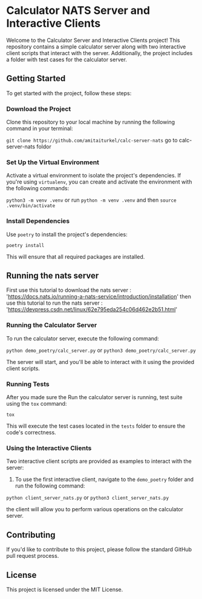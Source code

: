 # Calculator NATS Server and Interactive Clients

Welcome to the Calculator Server and Interactive Clients project! This repository contains a simple calculator server along with two interactive client scripts that interact with the server. Additionally, the project includes a folder with test cases for the calculator server.

## Getting Started

To get started with the project, follow these steps:

### Download the Project

Clone this repository to your local machine by running the following command in your terminal:

`git clone https://github.com/amitaiturkel/calc-server-nats`
go to calc-server-nats foldor 

### Set Up the Virtual Environment

Activate a virtual environment to isolate the project's dependencies. If you're using `virtualenv`, you can create and activate the environment with the following commands:

`python3 -m venv .venv` 
or run `python -m venv .venv`
and then
`source .venv/bin/activate`


### Install Dependencies

Use `poetry` to install the project's dependencies:

`poetry install`


This will ensure that all required packages are installed.

## Running the nats server
First use this tutorial to download the nats server :
'https://docs.nats.io/running-a-nats-service/introduction/installation'
then use this tutorial to run the nats server :
'https://devpress.csdn.net/linux/62e795eda254c06d462e2b51.html'

### Running the Calculator Server

To run the calculator server, execute the following command:
 
`python demo_poetry/calc_server.py` or `python3 demo_poetry/calc_server.py`
 
The server will start, and you'll be able to interact with it using the provided client scripts.
### Running Tests

After you made sure the Run the calculator server is running, test suite using the `tox` command:

`tox`


This will execute the test cases located in the `tests` folder to ensure the code's correctness.

### Using the Interactive Clients

Two interactive client scripts are provided as examples to interact with the server:

1. To use the first interactive client, navigate to the `demo_poetry` folder and run the following command:

`python client_server_nats.py` or  `python3 client_server_nats.py`


the client will allow you to perform various operations on the calculator server.


## Contributing

If you'd like to contribute to this project, please follow the standard GitHub pull request process.

## License

This project is licensed under the MIT License.
